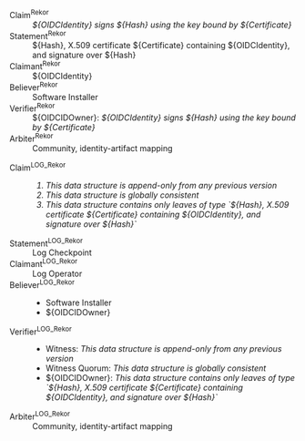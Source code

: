 <!--- This content generated with:
go run github.com/google/trillian/docs/claimantmodel/experimental/cmd/render@master --full_model_file ./docs/claimantmodel/rekor/identity/full.yaml 
-->
<dl>
<dt>Claim<sup>Rekor</sup></dt>
<dd><i>${OIDCIdentity} signs ${Hash} using the key bound by ${Certificate}</i></dd>
<dt>Statement<sup>Rekor</sup></dt>
<dd>${Hash}, X.509 certificate ${Certificate} containing ${OIDCIdentity}, and signature over ${Hash}</dd>
<dt>Claimant<sup>Rekor</sup></dt>
<dd>${OIDCIdentity}</dd>
<dt>Believer<sup>Rekor</sup></dt>
<dd>Software Installer</dd>
<dt>Verifier<sup>Rekor</sup></dt>
<dd>${OIDCIDOwner}: <i>${OIDCIdentity} signs ${Hash} using the key bound by ${Certificate}</i></dd>
<dt>Arbiter<sup>Rekor</sup></dt>
<dd>Community, identity-artifact mapping</dd>
</dl>
<dl>
<dt>Claim<sup>LOG_Rekor</sup></dt>
<dd><i><ol><li>This data structure is append-only from any previous version</li><li>This data structure is globally consistent</li><li>This data structure contains only leaves of type `${Hash}, X.509 certificate ${Certificate} containing ${OIDCIdentity}, and signature over ${Hash}`</li></ol></i></dd>
<dt>Statement<sup>LOG_Rekor</sup></dt>
<dd>Log Checkpoint</dd>
<dt>Claimant<sup>LOG_Rekor</sup></dt>
<dd>Log Operator</dd>
<dt>Believer<sup>LOG_Rekor</sup></dt>
<dd><ul><li>Software Installer</li><li>${OIDCIDOwner}</li></ul></dd>
<dt>Verifier<sup>LOG_Rekor</sup></dt>
<dd><ul><li>Witness: <i>This data structure is append-only from any previous version</i></li><li>Witness Quorum: <i>This data structure is globally consistent</i></li><li>${OIDCIDOwner}: <i>This data structure contains only leaves of type `${Hash}, X.509 certificate ${Certificate} containing ${OIDCIdentity}, and signature over ${Hash}`</i></li></ul></dd>
<dt>Arbiter<sup>LOG_Rekor</sup></dt>
<dd>Community, identity-artifact mapping</dd>
</dl>